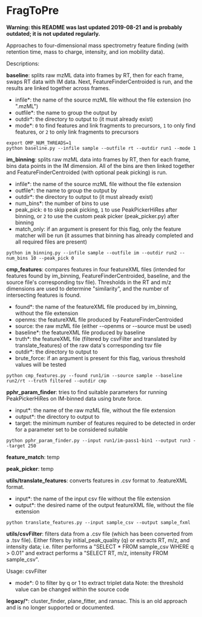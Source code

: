 # FragToPre

**Warning: this README was last updated 2019-08-21 and is probably outdated; it is not updated regularly.**

Approaches to four-dimensional mass spectrometry feature finding (with retention time, mass to charge, intensity, and ion mobility data).

Descriptions:

**baseline**: splits raw mzML data into frames by RT, then for each frame, swaps RT data with IM data. Next, FeatureFinderCentroided is run, and the results are linked together across frames.

- infile*: the name of the source mzML file without the file extension (no ".mzML")
- outfile*: the name to group the output by
- outdir*: the directory to output to (it must already exist)
- mode*: `0` to find features and link fragments to precursors, `1` to only find features, or `2` to only link fragments to precursors

```
export OMP_NUM_THREADS=1
python baseline.py --infile sample --outfile rt --outdir run1 --mode 1
```

**im_binning**: splits raw mzML data into frames by RT, then for each frame, bins data points in the IM dimension. All of the bins are then linked together and FeatureFinderCentroided (with optional peak picking) is run.

- infile*: the name of the source mzML file without the file extension
- outfile*: the name to group the output by
- outdir*: the directory to output to (it must already exist)
- num_bins*: the number of bins to use
- peak_pick: `0` to skip peak picking, `1` to use PeakPickerHiRes after binning, or `2` to use the custom peak picker (peak_picker.py) after binning
- match_only: if an argument is present for this flag, only the feature matcher will be run (it assumes that binning has already completed and all required files are present)

```
python im_binning.py --infile sample --outfile im --outdir run2 --num_bins 10 --peak_pick 0
```

**cmp_features**: compares features in four featureXML files (intended for features found by im_binning, FeatureFinderCentroided, baseline, and the source file's corresponding tsv file). Thresholds in the RT and m/z dimensions are used to determine "similarity", and the number of intersecting features is found.

- found*: the name of the featureXML file produced by im_binning, without the file extension
- openms: the featureXML file produced by FeatureFinderCentroided
- source: the raw mzML file (either --openms or --source must be used)
- baseline*: the featureXML file produced by baseline
- truth*: the featureXML file (filtered by csvFilter and translated by translate_features) of the raw data's corresponding tsv file
- outdir*: the directory to output to
- brute_force: if an argument is present for this flag, various threshold values will be tested

```
python cmp_features.py --found run1/im --source sample --baseline run2/rt --truth filtered --outdir cmp
```

**pphr_param_finder**: tries to find suitable parameters for running PeakPickerHiRes on IM-binned data using brute force.

- input*: the name of the raw mzML file, without the file extension
- output*: the directory to output to
- target: the minimum number of features required to be detected in order for a parameter set to be considered suitable

```
python pphr_param_finder.py --input run1/im-pass1-bin1 --output run3 --target 250
```

**feature_match**: temp

**peak_picker**: temp

**utils/translate_features**: converts features in .csv format to .featureXML format.

- input*: the name of the input csv file without the file extension
- output*: the desired name of the output featureXML file, without the file extension

```
python translate_features.py --input sample_csv --output sample_fxml
```

**utils/csvFilter**: filters data from a .csv file (which has been converted from a .tsv file). Either filters by initial_peak_quality (q) or extracts RT, m/z, and intensity data; i.e. filter performs a "SELECT * FROM sample_csv WHERE q > 0.01" and extract performs a "SELECT RT, m/z, intensity FROM sample_csv".

Usage: csvFilter <csv file> <mode>
- mode*: 0 to filter by q or 1 to extract triplet data
Note: the threshold value can be changed within the source code

**legacy/***: cluster_finder, plane_fitter, and ransac. This is an old approach and is no longer supported or documented.
